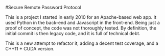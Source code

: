 #Secure Remote Password Protocol

This is a project I started in early 2010 for an Apache-based web app. It used Python in the back-end and Javascript in the front-end. Being just a proof of concept, the code was not thoroughly tested. By definition, the initial commit is then legacy code, and it is full of technical debt.  

This is a new attempt to refactor it, adding a decent test coverage, and a C++11 + CUDA version.  
